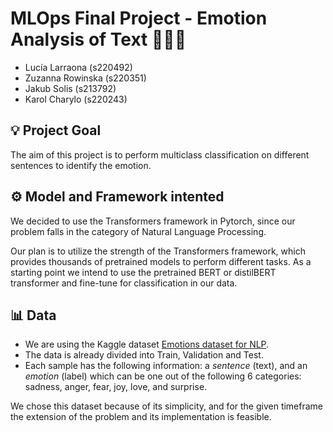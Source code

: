 # MLOps Final Project - Emotion Analysis of Text 🤔🤬😄

- Lucía Larraona (s220492)
- Zuzanna Rowinska (s220351)
- Jakub Solis (s213792)
- Karol Charylo (s220243)

## 💡 Project Goal

The aim of this project is to perform multiclass classification on different sentences to identify the emotion. 

## ⚙️ Model and Framework intented

We decided to use the Transformers framework in Pytorch, since our problem falls in the category of Natural Language Processing. 

Our plan is to utilize the strength of the Transformers framework, which provides thousands of pretrained models to perform different tasks. As a starting point we intend to use the pretrained BERT or distilBERT transformer and fine-tune for classification in our data.


## 📊 Data

- We are using the Kaggle dataset [Emotions dataset for NLP](https://www.kaggle.com/datasets/praveengovi/emotions-dataset-for-nlp). 
- The data is already divided into Train, Validation and Test. 
- Each sample has the following information: a *sentence* (text), and an *emotion* (label) which can be one out of the following 6 categories: sadness, anger, fear, joy, love, and surprise. 


We chose this dataset because of its simplicity, and for the given timeframe the extension of the problem and its implementation is feasible.

